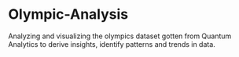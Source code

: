# Olympic-Analysis
Analyzing and visualizing the olympics dataset gotten from Quantum Analytics to derive insights, identify patterns and trends in data.
